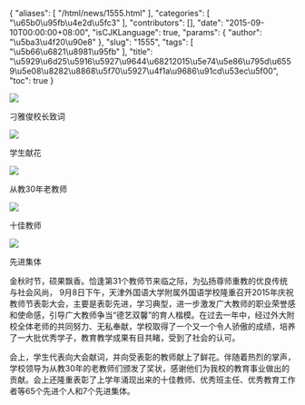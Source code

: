 {
    "aliases": [
        "/html/news/1555.html"
    ],
    "categories": [
        "\u65b0\u95fb\u4e2d\u5fc3"
    ],
    "contributors": [],
    "date": "2015-09-10T00:00:00+08:00",
    "isCJKLanguage": true,
    "params": {
        "author": "\u5ba3\u4f20\u90e8"
    },
    "slug": "1555",
    "tags": [
        "\u5b66\u6821\u8981\u95fb"
    ],
    "title": "\u5929\u6d25\u5916\u5927\u9644\u68212015\u5e74\u5e86\u795d\u6559\u5e08\u8282\u8868\u5f70\u5927\u4f1a\u9686\u91cd\u53ec\u5f00",
    "toc": true
}

![](https://cdn.tfls.online/mirror/full/ba890b6bb5ca7add3a4ba056f5b3efef95b6886f.jpg)




刁雅俊校长致词




![](https://cdn.tfls.online/mirror/full/21bd959c2465b9da25569ebc938474b42d64e2a0.jpg)




学生献花




![](https://cdn.tfls.online/mirror/full/9eb255f42b98e2352588063e8b15ff4d1eea1030.jpg)




从教30年老教师




![](https://cdn.tfls.online/mirror/full/bc284b8d889c9f3c9682cd3745fb54db21b0bd76.jpg)




十佳教师




![](https://cdn.tfls.online/mirror/full/2927d5c34d01a3321e0289883afd685de61ea12c.jpg)




先进集体




  





金秋时节，硕果飘香。恰逢第31个教师节来临之际，为弘扬尊师重教的优良传统与社会风尚， 9月8日下午，天津外国语大学附属外国语学校隆重召开2015年庆祝教师节表彰大会，主要是表彰先进，学习典型，进一步激发广大教师的职业荣誉感和使命感，引导广大教师争当“德艺双馨”的育人楷模。在过去一年中，经过外大附校全体老师的共同努力、无私奉献，学校取得了一个又一个令人骄傲的成绩，培养了一大批优秀学子，教育教学成果有目共睹，受到了社会的认可。 




会上，学生代表向大会献词，并向受表彰的教师献上了鲜花。伴随着热烈的掌声，学校领导为从教30年的老教师们颁发了奖状，感谢他们为我校的教育事业做出的贡献。会上还隆重表彰了上学年涌现出来的十佳教师、优秀班主任、优秀教育工作者等65个先进个人和7个先进集体。




  



